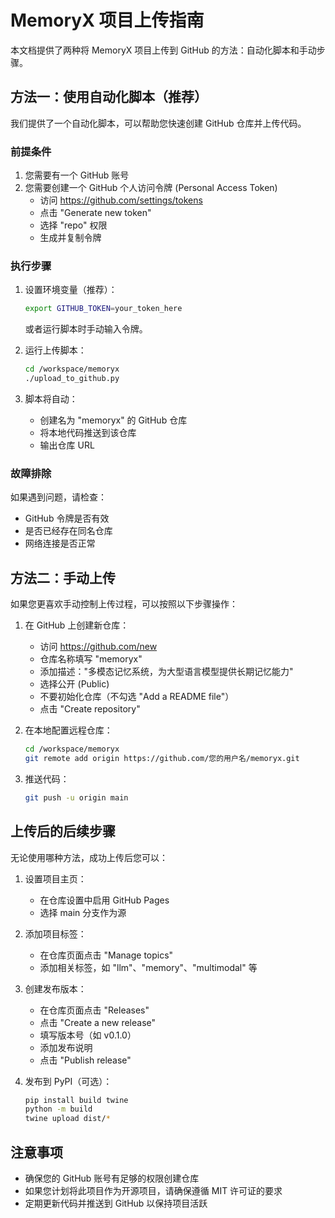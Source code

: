 # MemoryX 项目上传指南

本文档提供了两种将 MemoryX 项目上传到 GitHub 的方法：自动化脚本和手动步骤。

## 方法一：使用自动化脚本（推荐）

我们提供了一个自动化脚本，可以帮助您快速创建 GitHub 仓库并上传代码。

### 前提条件

1. 您需要有一个 GitHub 账号
2. 您需要创建一个 GitHub 个人访问令牌 (Personal Access Token)
   - 访问 https://github.com/settings/tokens
   - 点击 "Generate new token"
   - 选择 "repo" 权限
   - 生成并复制令牌

### 执行步骤

1. 设置环境变量（推荐）：
   ```bash
   export GITHUB_TOKEN=your_token_here
   ```
   
   或者运行脚本时手动输入令牌。

2. 运行上传脚本：
   ```bash
   cd /workspace/memoryx
   ./upload_to_github.py
   ```

3. 脚本将自动：
   - 创建名为 "memoryx" 的 GitHub 仓库
   - 将本地代码推送到该仓库
   - 输出仓库 URL

### 故障排除

如果遇到问题，请检查：
- GitHub 令牌是否有效
- 是否已经存在同名仓库
- 网络连接是否正常

## 方法二：手动上传

如果您更喜欢手动控制上传过程，可以按照以下步骤操作：

1. 在 GitHub 上创建新仓库：
   - 访问 https://github.com/new
   - 仓库名称填写 "memoryx"
   - 添加描述："多模态记忆系统，为大型语言模型提供长期记忆能力"
   - 选择公开 (Public)
   - 不要初始化仓库（不勾选 "Add a README file"）
   - 点击 "Create repository"

2. 在本地配置远程仓库：
   ```bash
   cd /workspace/memoryx
   git remote add origin https://github.com/您的用户名/memoryx.git
   ```

3. 推送代码：
   ```bash
   git push -u origin main
   ```

## 上传后的后续步骤

无论使用哪种方法，成功上传后您可以：

1. 设置项目主页：
   - 在仓库设置中启用 GitHub Pages
   - 选择 main 分支作为源

2. 添加项目标签：
   - 在仓库页面点击 "Manage topics"
   - 添加相关标签，如 "llm"、"memory"、"multimodal" 等

3. 创建发布版本：
   - 在仓库页面点击 "Releases"
   - 点击 "Create a new release"
   - 填写版本号（如 v0.1.0）
   - 添加发布说明
   - 点击 "Publish release"

4. 发布到 PyPI（可选）：
   ```bash
   pip install build twine
   python -m build
   twine upload dist/*
   ```

## 注意事项

- 确保您的 GitHub 账号有足够的权限创建仓库
- 如果您计划将此项目作为开源项目，请确保遵循 MIT 许可证的要求
- 定期更新代码并推送到 GitHub 以保持项目活跃